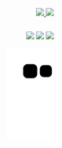 <div align="right">
  <a href="https://github.com/Kauan-Leite">
  <img height="160em" src="https://github-readme-stats.vercel.app/api?username=Kauan-Leite&show_icons=true&theme=dracula&include_all_commits=true&count_private=true"/>
  <img height="160em" src="https://github-readme-stats.vercel.app/api/top-langs/?username=Kauan-Leite&layout=compact&langs_count=7&theme=dracula"/>
</div>

  ##
 
<div align="right">
  <a href = "https://www.instagram.com/kauansleite/"><img src="https://img.shields.io/badge/-Instagram-%23E4405F?style=for-the-badge&logo=instagram&logoColor=white" target="_blank"></a>
  <a href = "mailto:kauan.s.leite@gmail.com"><img src="https://img.shields.io/badge/-Gmail-%23333?style=for-the-badge&logo=gmail&logoColor=white" target="_blank"></a>
  <a href="https://www.linkedin.com/in/kauan-leite/" target="_blank"><img src="https://img.shields.io/badge/-LinkedIn-%230077B5?style=for-the-badge&logo=linkedin&logoColor=white" target="_blank"></a> 
 
  ![Snake animation](https://github.com/Kauan-Leite/Kauan-Leite/blob/output/github-contribution-grid-snake.svg)
 
</div>
